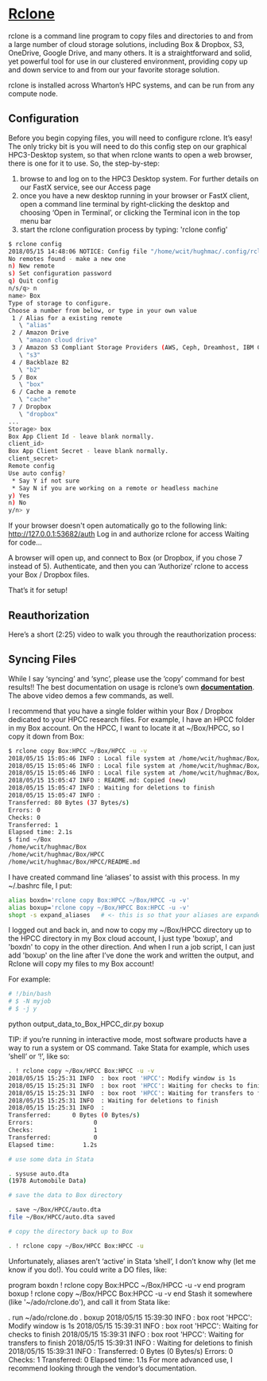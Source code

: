 # **[Rclone](https://research-it.wharton.upenn.edu/tools/rclone/)**

rclone is a command line program to copy files and directories to and from a large number of cloud storage solutions, including Box & Dropbox, S3, OneDrive, Google Drive, and many others. It is a straightforward and solid, yet powerful tool for use in our clustered environment, providing copy up and down service to and from our your favorite storage solution.

rclone is installed across Wharton’s HPC systems, and can be run from any compute node.

## Configuration

Before you begin copying files, you will need to configure rclone. It’s easy! The only tricky bit is you will need to do this config step on our graphical HPC3-Desktop system, so that when rclone wants to open a web browser, there is one for it to use. So, the step-by-step:

1. browse to and log on to the HPC3 Desktop system. For further details on our FastX service, see our Access page
2. once you have a new desktop running in your browser or FastX client, open a command line terminal by right-clicking the desktop and choosing ‘Open in Terminal’, or clicking the Terminal icon in the top menu bar
3. start the rclone configuration process by typing: 'rclone config'

```bash
$ rclone config
2018/05/15 14:48:06 NOTICE: Config file "/home/wcit/hughmac/.config/rclone/rclone.conf" not found - using defaults
No remotes found - make a new one
n) New remote
s) Set configuration password
q) Quit config
n/s/q> n
name> Box
Type of storage to configure.
Choose a number from below, or type in your own value
 1 / Alias for a existing remote
   \ "alias"
 2 / Amazon Drive
   \ "amazon cloud drive"
 3 / Amazon S3 Compliant Storage Providers (AWS, Ceph, Dreamhost, IBM COS, Minio)
   \ "s3"
 4 / Backblaze B2
   \ "b2"
 5 / Box
   \ "box"
 6 / Cache a remote
   \ "cache"
 7 / Dropbox
   \ "dropbox"
...
Storage> box
Box App Client Id - leave blank normally.
client_id>
Box App Client Secret - leave blank normally.
client_secret>
Remote config
Use auto config?
 * Say Y if not sure
 * Say N if you are working on a remote or headless machine
y) Yes
n) No
y/n> y
```

If your browser doesn't open automatically go to the following link: <http://127.0.0.1:53682/auth>
Log in and authorize rclone for access
Waiting for code...

A browser will open up, and connect to Box (or Dropbox, if you chose 7 instead of 5). Authenticate, and then you can ‘Authorize’ rclone to access your Box / Dropbox files.

That’s it for setup!

## Reauthorization

Here’s a short (2:25) video to walk you through the reauthorization process:

## Syncing Files

While I say ‘syncing’ and ‘sync’, please use the ‘copy’ command for best results!! The best documentation on usage is rclone’s own **[documentation](https://rclone.org/docs/)**. The above video demos a few commands, as well.

I recommend that you have a single folder within your Box / Dropbox dedicated to your HPCC research files. For example, I have an HPCC folder in my Box account. On the HPCC, I want to locate it at ~/Box/HPCC, so I copy it down from Box:

```bash
$ rclone copy Box:HPCC ~/Box/HPCC -u -v
2018/05/15 15:05:46 INFO : Local file system at /home/wcit/hughmac/Box/HPCC: Modify window is 1s
2018/05/15 15:05:46 INFO : Local file system at /home/wcit/hughmac/Box/HPCC: Waiting for checks to finish
2018/05/15 15:05:46 INFO : Local file system at /home/wcit/hughmac/Box/HPCC: Waiting for transfers to finish
2018/05/15 15:05:47 INFO : README.md: Copied (new)
2018/05/15 15:05:47 INFO : Waiting for deletions to finish
2018/05/15 15:05:47 INFO :
Transferred: 80 Bytes (37 Bytes/s)
Errors: 0
Checks: 0
Transferred: 1
Elapsed time: 2.1s
$ find ~/Box
/home/wcit/hughmac/Box
/home/wcit/hughmac/Box/HPCC
/home/wcit/hughmac/Box/HPCC/README.md
```

I have created command line ‘aliases’ to assist with this process. In my ~/.bashrc file, I put:

```bash
alias boxdn='rclone copy Box:HPCC ~/Box/HPCC -u -v'
alias boxup='rclone copy ~/Box/HPCC Box:HPCC -u -v'
shopt -s expand_aliases   # <- this is so that your aliases are expanded in job scripts
```

I logged out and back in, and now to copy my ~/Box/HPCC directory up to the HPCC directory in my Box cloud account, I just type 'boxup', and 'boxdn' to copy in the other direction. And when I run a job script, I can just add 'boxup' on the line after I’ve done the work and written the output, and Rclone will copy my files to my Box account!

For example:

```bash
# !/bin/bash
# $ -N myjob
# $ -j y
```

python output_data_to_Box_HPCC_dir.py
boxup

TIP: if you’re running in interactive mode, most software products have a way to run a system or OS command. Take Stata for example, which uses ‘shell’ or ‘!’, like so:

```bash
. ! rclone copy ~/Box/HPCC Box:HPCC -u -v
2018/05/15 15:25:31 INFO  : box root 'HPCC': Modify window is 1s
2018/05/15 15:25:31 INFO  : box root 'HPCC': Waiting for checks to finish
2018/05/15 15:25:31 INFO  : box root 'HPCC': Waiting for transfers to finish
2018/05/15 15:25:31 INFO  : Waiting for deletions to finish
2018/05/15 15:25:31 INFO  :
Transferred:      0 Bytes (0 Bytes/s)
Errors:                 0
Checks:                 1
Transferred:            0
Elapsed time:        1.2s

# use some data in Stata

. sysuse auto.dta
(1978 Automobile Data)

# save the data to Box directory

. save ~/Box/HPCC/auto.dta
file ~/Box/HPCC/auto.dta saved

# copy the directory back up to Box

. ! rclone copy ~/Box/HPCC Box:HPCC -u
```

Unfortunately, aliases aren’t ‘active’ in Stata ‘shell’, I don’t know why (let me know if you do!). You could write a DO files, like:

program boxdn
    ! rclone copy Box:HPCC ~/Box/HPCC -u -v
    end
program boxup
    ! rclone copy ~/Box/HPCC Box:HPCC -u -v
    end
Stash it somewhere (like '~/ado/rclone.do'), and call it from Stata like:

. run ~/ado/rclone.do
. boxup
2018/05/15 15:39:30 INFO : box root 'HPCC': Modify window is 1s
2018/05/15 15:39:31 INFO : box root 'HPCC': Waiting for checks to finish
2018/05/15 15:39:31 INFO : box root 'HPCC': Waiting for transfers to finish
2018/05/15 15:39:31 INFO : Waiting for deletions to finish
2018/05/15 15:39:31 INFO : Transferred: 0 Bytes (0 Bytes/s) Errors: 0 Checks: 1 Transferred: 0 Elapsed time: 1.1s
For more advanced use, I recommend looking through the vendor’s documentation.

